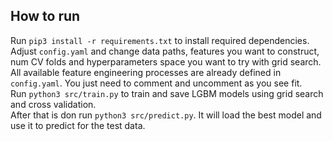## How to run
Run `pip3 install -r requirements.txt` to install required dependencies. <br>
Adjust `config.yaml` and change data paths, features you want to construct, num CV folds and hyperparameters space you want to try with grid search. <br>
All available feature engineering processes are already defined in `config.yaml`. You just need to comment and uncomment as you see fit. <br>
Run `python3 src/train.py` to train and save LGBM models using grid search and cross validation. <br>
After that is don run `python3 src/predict.py`. It will load the best model and use it to predict for the test data.


 
